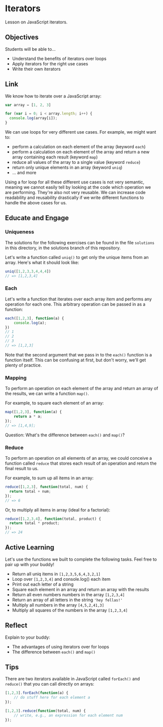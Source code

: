# Iterators
Lesson on JavaScript iterators.

## Objectives
Students will be able to...

- Understand the benefits of iterators over loops
- Apply iterators for the right use cases
- Write their own iterators

## Link
We know how to iterate over a JavaScript array:

```javascript
var array = [1, 2, 3]

for (var i = 0; i < array.length; i++) {
  console.log(array[i]);
}
```

We can use loops for very different use cases. For example, we might want to:

- perform a calculation on each element of the array (keyword `each`)
- perform a calculation on each element of the array and return a new array containing each result (keyword `map`)
- reduce all values of the array to a single value (keyword `reduce`)
- return only unique elements in an array (keyword `uniq`)
- ... and more

Using a for loop for all these different use cases is not very semantic, meaning we cannot easily tell by looking at the code which operation we are performing. They're also not very reusable. We can increase code readability and reusability drastically if we write different functions to handle the above cases for us.

## Educate and Engage
### Uniqueness
The solutions for the following exercises can be found in the file `solutions` in this directory, in the solutions branch of this repository.

Let's write a function called `uniq()` to get only the unique items from an array. Here's what it should look like:

```javascript
uniq([1,2,3,3,4,4,4])
// => [1,2,3,4]
```

### Each
Let's write a function that iterates over each array item and performs any operation for each one. This arbitrary operation can be passed in as a function:

```javascript
each([1,2,3], function(a) {
	console.log(a);
})
// 1
// 2
// 3
// => [1,2,3]
```

Note that the second argument that we pass in to the `each()` function is a function itself. This can be confusing at first, but don't worry, we'll get plenty of practice.

### Mapping
To perform an operation on each element of the array and return an array of the results, we can write a function `map()`.

For example, to square each element of an array:

```javascript
map([1,2,3], function(a) {
	return a * a;
});
// => [1,4,9];
```

Question: What's the difference between `each()` and `map()`?

### Reduce
To perform an operation on all elements of an array, we could conceive a function called `reduce` that stores each result of an operation and return the final result to us.

For example, to sum up all items in an array:

```javascript
reduce([1,2,3], function(total, num) {
  return total + num;
});
// => 6
```

Or, to multiply all items in array (ideal for a factorial):

```javascript
reduce([1,2,3,4], function(total, product) {
  return total * product;
});
// => 24
```

## Active Learning
Let's use the functions we built to complete the following tasks. Feel free to pair up with your buddy!

- Return all uniq items in `[1,2,3,5,6,4,3,2,1]`
- Loop over `[1,2,3,4]` and console.log() each item
- Print out each letter of a string
- Square each element in an array and return an array with the results
- Return all even numbers numbers in the array `[1,2,3,4]`
- Return an array of all letters in the string `'hey fellas!'`
- Multiply all numbers in the array `[4,5,2,41,3]`
- Multiply all squares of the numbers in the array `[1,2,3,4]`

## Reflect
Explain to your buddy:

- The advantages of using iterators over for loops
- The difference between `each()` and `map()`

## Tips
There are two iterators available in JavaScript called `forEach()` and `reduce()` that you can call directly on arrays:

```javascript
[1,2,3].forEach(function(a) {
	// do stuff here for each element a
});

[1,2,3].reduce(function(total, num) {
	// write, e.g., an expression for each element num
});
```
